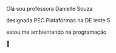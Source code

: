 Olá sou professora Danielle Souza

designada PEC Plataformas na DE leste 5

estou me ambientando na programação 

👋


